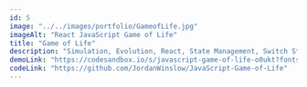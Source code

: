 ```yaml
---
id: 5
image: "../../images/portfolio/GameofLife.jpg"
imageAlt: "React JavaScript Game of Life"
title: "Game of Life"
description: "Simulation, Evolution, React, State Management, Switch Statements, Mathematics."
demoLink: "https://codesandbox.io/s/javascript-game-of-life-o0ukt?fontsize=14"
codeLink: "https://github.com/JordanWinslow/JavaScript-Game-of-Life"
---
```

